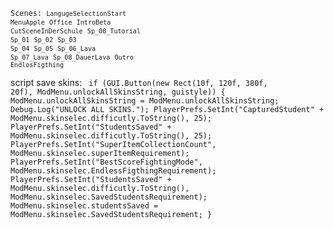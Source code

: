 <code>Scenes:
<code>LangugeSelectionStart</code>
<code>MenuApple</code>
<code>Office</code>
<code>IntroBeta</code>
<code>CutSceneInDerSchule</code>
<code>Sp_00_Tutorial</code>
<code>Sp_01</code>
<code>Sp_02</code>
<code>Sp_03</code>
<code>Sp_04</code>
<code>Sp_05</code>
<code>Sp_06_Lava</code>
<code>Sp_07_Lava</code>
<code>Sp_08_DauerLava</code>
<code>Outro</code>
<code>EndlosFigthing</code></code>


script save skins:
<code>
if (GUI.Button(new Rect(10f, 120f, 380f, 20f), ModMenu.unlockAllSkinsString, guistyle))
			{
				ModMenu.unlockAllSkinsString = ModMenu.unlockAllSkinsString;
				Debug.Log("UNLOCK ALL SKINS.");
				PlayerPrefs.SetInt("CapturedStudent" + ModMenu.skinselec.difficutly.ToString(), 25);
				PlayerPrefs.SetInt("StudentsSaved" + ModMenu.skinselec.difficutly.ToString(), 25);
				PlayerPrefs.SetInt("SuperItemCollectionCount", ModMenu.skinselec.superItemRequirement);
				PlayerPrefs.SetInt("BestScoreFightingMode", ModMenu.skinselec.EndlessFigthingRequirement);
				PlayerPrefs.SetInt("StudentsSaved" + ModMenu.skinselec.difficutly.ToString(), ModMenu.skinselec.SavedStudentsRequirement);
				ModMenu.skinselec.studentsSaved = ModMenu.skinselec.SavedStudentsRequirement;
			}
</code>
